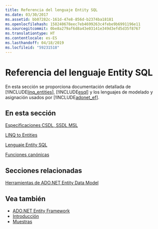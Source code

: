 ```yaml
---
title: Referencia del lenguaje Entity SQL
ms.date: 03/30/2017
ms.assetid: bb07282c-161d-47e8-856d-b2374ba18181
ms.openlocfilehash: 158240678eec7eb4699263c4febe9b6991196e11
ms.sourcegitcommit: 0be8a279af6d8a43e03141e349d3efd5d35f8767
ms.translationtype: HT
ms.contentlocale: es-ES
ms.lasthandoff: 04/18/2019
ms.locfileid: "59231518"
---
```

# <a name="entity-sql-language-reference"></a>Referencia del lenguaje Entity SQL
En esta sección se proporciona documentación detallada de [!INCLUDE[linq_entities](../../../../../../includes/linq-entities-md.md)], [!INCLUDE[esql](../../../../../../includes/esql-md.md)] y los lenguajes de modelado y asignación usados por [!INCLUDE[adonet_ef](../../../../../../includes/adonet-ef-md.md)].  
  
## <a name="in-this-section"></a>En esta sección  
 [Especificaciones CSDL, SSDL MSL](../../../../../../docs/framework/data/adonet/ef/language-reference/csdl-ssdl-and-msl-specifications.md)  
  
 [LINQ to Entities](../../../../../../docs/framework/data/adonet/ef/language-reference/linq-to-entities.md)  
  
 [Lenguaje Entity SQL](../../../../../../docs/framework/data/adonet/ef/language-reference/entity-sql-language.md)  
  
 [Funciones canónicas](../../../../../../docs/framework/data/adonet/ef/language-reference/index.md)  
  
## <a name="related-sections"></a>Secciones relacionadas  
 [Herramientas de ADO.NET Entity Data Model](https://docs.microsoft.com/previous-versions/dotnet/netframework-4.0/bb399249(v=vs.100))  
  
## <a name="see-also"></a>Vea también

- [ADO.NET Entity Framework](../../../../../../docs/framework/data/adonet/ef/index.md)
- [Introducción](../../../../../../docs/framework/data/adonet/ef/getting-started.md)
- [Muestras](https://docs.microsoft.com/previous-versions/dotnet/netframework-4.0/bb738547(v=vs.100))

